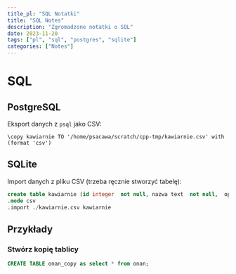 ```yaml
---
title_pl: "SQL Notatki"
title: "SQL Notes"
description: "Zgromadzone notatki o SQL"
date: 2023-11-20
tags: ["pl", "sql", "postgres", "sqlite"]
categories: ["Notes"]
---
```


# SQL

## PostgreSQL

Eksport danych z `psql` jako CSV:

```
\copy kawiarnie TO '/home/psacawa/scratch/cpp-tmp/kawiarnie.csv' with (format 'csv')
```

## SQLite

Import danych z pliku CSV (trzeba ręcznie stworzyć tabelę):

```sql
create table kawiarnie (id integer  not null, nazwa text  not null,  opis text  not null
.mode csv
.import ./kawiarnie.csv kawiarnie
```

## Przykłady

### Stwórz kopię tablicy

```sql
CREATE TABLE onan_copy as select * from onan;
```
